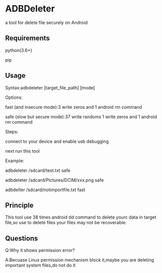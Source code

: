 # ADBDeleter

a tool for delete file securely on Android

## Requirements

python(3.6+)

pip

## Usage

Syntax:adbdeleter [target_file_path] [mode]

Options:

fast (and insecure mode):3 write zeros and 1 android rm command

safe (slow but secure mode):37 write randoms 1 write zeros and 1 android rm command



Steps:

connect to your device and enable usb debugging

next run this tool

Example:

adbdeleter /sdcard/test.txt safe

adbdeleter /sdcard/Pictures/DCIM/xxx.png safe

adbdelter /sdcard/notimportfile.txt fast



## Principle

This tool use 38 times android dd command to delete yourc data in target file,so use to delete files your files may not be recoverable.

## Questions

Q:Why it shows permission error?

A:Becuase Linux permission mechanism block it,maybe you are deleting important system files,do not do it